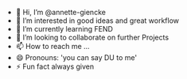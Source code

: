 - 👋 Hi, I’m @annette-giencke
- 👀 I’m interested in good ideas and great workflow
- 🌱 I’m currently learning FEND
- 💞️ I’m looking to collaborate on further Projects
- 📫 How to reach me ...
- 😄 Pronouns: 'you can say DU to me'
- ⚡ Fun fact always given

<!---
annette-giencke/annette-giencke is a ✨ special ✨ repository because its `README.md` (this file) appears on your GitHub profile.
You can click the Preview link to take a look at your changes.
--->
